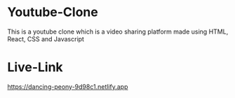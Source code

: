 # Youtube-Clone
This is a youtube clone which is a video sharing platform made using HTML, React, CSS and Javascript

# Live-Link
https://dancing-peony-9d98c1.netlify.app
